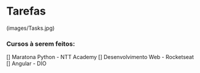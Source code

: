 # Tarefas
(images/Tasks.jpg)

### Cursos à serem feitos:

[] Maratona Python - NTT Academy
[] Desenvolvimento Web - Rocketseat
[] Angular - DIO